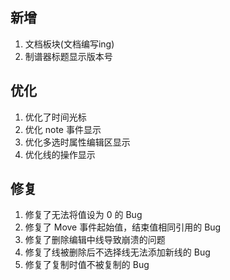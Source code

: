 ## 新增

1. 文档板块(文档编写ing)
2. 制谱器标题显示版本号

## 优化

1. 优化了时间光标
2. 优化 note 事件显示
3. 优化多选时属性编辑区显示
4. 优化线的操作显示

## 修复

1. 修复了无法将值设为 0 的 Bug
2. 修复了 Move 事件起始值，结束值相同引用的 Bug
3. 修复了删除编辑中线导致崩溃的问题
4. 修复了线被删除后不选择线无法添加新线的 Bug
5. 修复了复制时值不被复制的 Bug